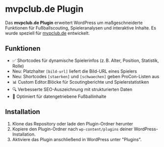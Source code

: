 # mvpclub.de Plugin

Das **mvpclub.de Plugin** erweitert WordPress um maßgeschneiderte Funktionen für Fußballscouting, Spieleranalysen und interaktive Inhalte. Es wurde speziell für [mvpclub.de](https://mvpclub.de) entwickelt.

## Funktionen

- ✅ Shortcodes für dynamische Spielerinfos (z. B. Alter, Position, Statistik, Rolle)
- Neu: Platzhalter `[bild-url]` liefert die Bild-URL eines Spielers
- Neu: Shortcodes `[staerken]` und `[schwaechen]` geben ProCon-Listen aus
- 📊 Custom Editor.Blöcke für Scoutingberichte und Spielerstatistiken
- 🔍 Verbesserte SEO-Auszeichnung mit strukturierten Daten
- 🧠 Optimiert für datengetriebene Fußballinhalte

## Installation

1. Klone das Repository oder lade den Plugin-Ordner herunter
2. Kopiere den Plugin-Ordner nach `wp-content/plugins` deiner WordPress-Installation.
3. Aktiviere das Plugin anschließend in WordPress unter "Plugins".
